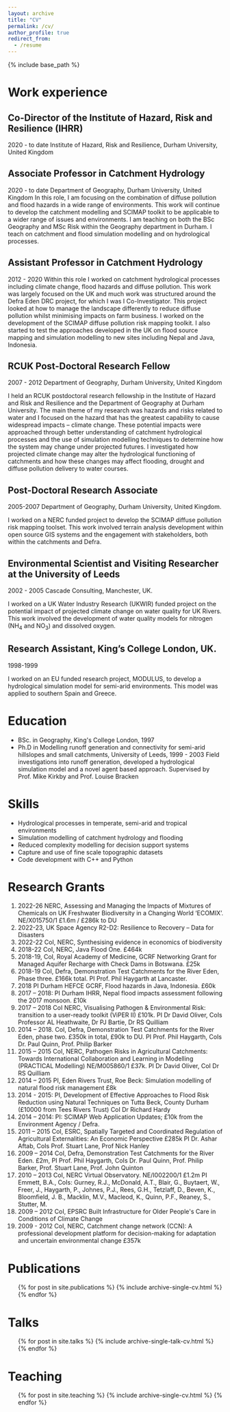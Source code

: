 ```yaml
---
layout: archive
title: "CV"
permalink: /cv/
author_profile: true
redirect_from:
  - /resume
---
```


{% include base_path %}

Work experience
======
## Co-Director of the Institute of Hazard, Risk and Resilience (IHRR)
2020 - to date
Institute of Hazard, Risk and Resilience, Durham University, United Kingdom

## Associate Professor in Catchment Hydrology
2020 - to date
Department of Geography, Durham University, United Kingdom
In this role, I am focusing on the combination of diffuse pollution and flood hazards in a wide range of environments.  This work will continue to develop the catchment modelling and SCIMAP toolkit to be applicable to a wider range of issues and environments.
I am teaching on both the BSc Geography and MSc Risk within the Geography department in Durham. I teach on catchment and flood simulation modelling and on hydrological processes.

## Assistant Professor in Catchment Hydrology
2012 - 2020
Within this role I worked on catchment hydrological processes including climate change, flood hazards and diffuse pollution. This work was largely focused on the UK and much work was structured around the Defra Eden DRC project, for which I was I Co-Investigator. This project looked at how to manage the landscape differently to reduce diffuse pollution whilst minimising impacts on farm business. I worked on the development of the SCIMAP diffuse pollution risk mapping toolkit.
I also started to test the approaches developed in the UK on flood source mapping and simulation modelling to new sites including Nepal and Java, Indonesia.  


## RCUK Post-Doctoral Research Fellow
2007 - 2012
Department of Geography, Durham University, United Kingdom

I held an RCUK postdoctoral research fellowship in the Institute of Hazard and Risk and Resilience and the Department of Geography at Durham University. The main theme of my research was hazards and risks related to water and I focused on the hazard that has the greatest capability to cause widespread impacts – climate change. These potential impacts were approached through better understanding of catchment hydrological processes and the use of simulation modelling techniques to determine how the system may change under projected futures.  I investigated how projected climate change may alter the hydrological functioning of catchments and how these changes may affect flooding, drought and diffuse pollution delivery to water courses.

## Post-Doctoral Research Associate
2005-2007
Department of Geography, Durham University, United Kingdom.

I worked on a NERC funded project to develop the SCIMAP diffuse pollution risk mapping toolset. This work involved terrain analysis development within open source GIS systems and the engagement with stakeholders, both within the catchments and Defra.

## Environmental Scientist and Visiting Researcher at the University of Leeds
2002 - 2005
Cascade Consulting, Manchester, UK.

I worked on a UK Water Industry Research (UKWIR) funded project on the potential impact of projected climate change on water quality for UK Rivers. This work involved the development of water quality models for nitrogen (NH<sub>4</sub> and NO<sub>3</sub>) and dissolved oxygen.

## Research Assistant, King’s College London, UK.
1998-1999

I worked on an EU funded research project, MODULUS, to develop a hydrological simulation model for semi-arid environments. This model was applied to southern Spain and Greece.

Education
======
* BSc. in Geography, King's College London, 1997
* Ph.D in Modelling runoff generation and connectivity for semi-arid hillslopes and small catchments, University of Leeds, 1999 - 2003
Field investigations into runoff generation, developed a hydrological simulation model and a novel agent based approach. Supervised by Prof. Mike Kirkby and Prof. Louise Bracken

Skills
======
* Hydrological processes in temperate, semi-arid and tropical environments
* Simulation modelling of catchment hydrology and flooding
* Reduced complexity modelling for decision support systems
* Capture and use of fine scale topographic datasets
* Code development with C++ and Python

Research Grants
==========
1.  2022-26 NERC, Assessing and Managing the Impacts of Mixtures of Chemicals on UK Freshwater Biodiversity in a Changing World ‘ECOMIX’. NE/X015750/1 £1.6m / £286k to DU
1.  2022-23, UK Space Agency R2-D2: Resilience to Recovery – Data for Disasters 
1.  2022-22 CoI, NERC, Synthesising evidence in economics of biodiversity
1.  2018-22 CoI, NERC, Java Flood One. £464k
1.  2018-19, CoI, Royal Academy of Medicine, GCRF Networking Grant for Managed Aquifer Recharge with Check Dams in Botswana. £25k
1.	2018-19 CoI, Defra, Demonstration Test Catchments for the River Eden, Phase three. £166k total. PI Prof. Phil Haygarth at Lancaster.  
2.	2018 PI Durham HEFCE GCRF, Flood hazards in Java, Indonesia. £60k
3.	2017 – 2018: PI Durham IHRR, Nepal flood impacts assessment following the 2017 monsoon. £10k
4.	2017 – 2018 CoI NERC, Visualising Pathogen & Environmental Risk: transition to a user-ready toolkit (ViPER II) £101k. PI Dr David Oliver, CoIs Professor AL Heathwaite, Dr PJ Bartie, Dr RS Quilliam
5.	2014 – 2018. CoI, Defra, Demonstration Test Catchments for the River Eden, phase two. £350k in total, £90k to DU. PI Prof. Phil Haygarth, CoIs Dr. Paul Quinn, Prof. Philip Barker
6.	2015 – 2015 CoI, NERC, Pathogen Risks in Agricultural Catchments: Towards International Collaboration and Learning in Modelling (PRACTICAL Modelling) NE/M005860/1 £37k. PI Dr David Oliver, CoI Dr RS Quilliam
7.	2014 – 2015 PI, Eden Rivers Trust, Roe Beck: Simulation modelling of natural flood risk management £8k
8.	2014 - 2015: PI, Development of Effective Approaches to Flood Risk Reduction using Natural Techniques on Tutta Beck, County Durham (£10000 from Tees Rivers Trust) CoI Dr Richard Hardy
9.	2014 – 2014: PI: SCIMAP Web Application Updates; £10k from the Environment Agency / Defra.
10.	2011 – 2015 CoI, ESRC, Spatially Targeted and Coordinated Regulation of Agricultural Externalities: An Economic Perspective £285k PI Dr. Ashar Aftab, CoIs Prof. Stuart Lane, Prof Nick Hanley
11.	2009 – 2014 CoI, Defra, Demonstration Test Catchments for the River Eden. £2m, PI Prof. Phil Haygarth, CoIs Dr. Paul Quinn, Prof. Philip Barker, Prof. Stuart Lane, Prof. John Quinton
12.	2010 – 2013 CoI, NERC Virtual Observatory. NE/I002200/1 £1.2m PI Emmett, B.A., CoIs: Gurney, R.J., McDonald, A.T., Blair, G., Buytaert, W., Freer, J., Haygarth, P., Johnes, P.J., Rees, G.H., Tetzlaff, D., Beven, K., Bloomfield, J. B., Macklin, M.V., Macleod, K., Quinn, P.F., Reaney, S., Stutter, M.
13.	2009 – 2012 CoI, EPSRC Built Infrastructure for Older People's Care in Conditions of Climate Change
14. 2009 - 2012 CoI, NERC, Catchment change network (CCN): A professional development platform for decision-making for adaptation and uncertain environmental change £357k


Publications
======
  <ul>{% for post in site.publications %}
    {% include archive-single-cv.html %}
  {% endfor %}</ul>

Talks
======
  <ul>{% for post in site.talks %}
    {% include archive-single-talk-cv.html %}
  {% endfor %}</ul>

Teaching
======
  <ul>{% for post in site.teaching %}
    {% include archive-single-cv.html %}
  {% endfor %}</ul>
